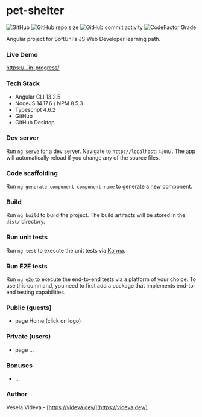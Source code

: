 # pet-shelter
![GitHub](https://img.shields.io/github/license/VeselaVideva/pet-shelter?color=blue&style=for-the-badge) ![GitHub repo size](https://img.shields.io/github/repo-size/VeselaVideva/pet-shelter?style=for-the-badge) ![GitHub commit activity](https://img.shields.io/github/commit-activity/m/VeselaVideva/pet-shelter?label=commits&style=for-the-badge) ![CodeFactor Grade](https://img.shields.io/codefactor/grade/github/VeselaVideva/pet-shelter/master?style=for-the-badge)

Angular project for SoftUni's JS Web Developer learning path.

### Live Demo
[https://...in-progress/](https://.../)

### Tech Stack

- Angular CLI 13.2.5
- NodeJS 14.17.6 / NPM 8.5.3
- Typescript 4.6.2
- GitHub
- GitHub Desktop

### Dev server

Run `ng serve` for a dev server. Navigate to `http://localhost:4200/`. The app will automatically reload if you change any of the source files.

### Code scaffolding

Run `ng generate component component-name` to generate a new component.

### Build

Run `ng build` to build the project. The build artifacts will be stored in the `dist/` directory.

### Run unit tests

Run `ng test` to execute the unit tests via [Karma](https://karma-runner.github.io).

### Run E2E tests

Run `ng e2e` to execute the end-to-end tests via a platform of your choice. To use this command, you need to first add a package that implements end-to-end testing capabilities.

### Public (guests)

- page Home (click on logo)

### Private (users)

- page ...

### Bonuses

- ...

### Author
Vesela Videva - [https://videva.dev/](https://videva.dev/)
